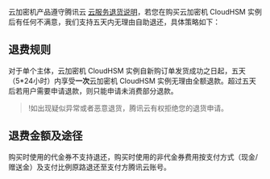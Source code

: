 云加密机产品遵守腾讯云 [云服务退货说明](https://cloud.tencent.com/document/product/555/7440)，若您在购买云加密机 CloudHSM 实例后有任何不满意，我们支持五天内无理由自助退还，具体策略如下：

## 退费规则
对于单个主体，云加密机 CloudHSM 实例自新购订单发货成功之日起，五天（5\*24小时）内享受**一次**云加密机 CloudHSM 实例无理由全额退款。超过五天后若用户需要申请退款，则只能申请未消费部分退款。
>!如出现疑似异常或者恶意退货，腾讯云有权拒绝您的退货申请。
	
## 退费金额及途径
购买时使用的代金券不支持退还，购买时使用的非代金券费用按支付方式（现金/赠送金）及支付比例原路退还至支付方腾讯云账号。
